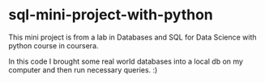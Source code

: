 # sql-mini-project-with-python
This mini project is from a lab in Databases and SQL for Data Science with python course in coursera.

In this code I brought some real world databases into a local db on my computer and then run necessary queries. :)

